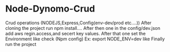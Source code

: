 # Node-Dynomo-Crud
Crud operations (NODEJS,Express,Config(env-dev/prod  etc....))
After cloning the project run npm install....
After then one in the config/dev.json add aws regin.access,and secert key values.
After that one set the Environment like check (Npm config)
 Ex: export NODE_ENV=dev  like
Finally run the project 

